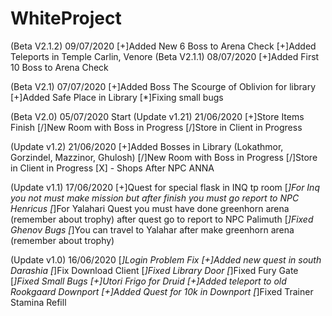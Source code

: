 # WhiteProject
(Beta V2.1.2) 09/07/2020
[+]Added New 6 Boss to Arena Check
[+]Added Teleports in Temple Carlin, Venore
 (Beta V2.1.1) 08/07/2020
[+]Added First 10 Boss to Arena Check

(Beta V2.1) 07/07/2020
[+]Added Boss The Scourge of Oblivion for library
[+]Added Safe Place in Library
[*]Fixing small bugs

(Beta V2.0) 05/07/2020 Start
(Update v1.21) 21/06/2020
[+]Store Items Finish
[/]New Room with Boss in Progress
[/]Store in Client in Progress

(Update v1.2) 21/06/2020
[+]Added Bosses in Library (Lokathmor, Gorzindel, Mazzinor, Ghulosh)
[/]New Room with Boss in Progress
[/]Store in Client in Progress
[X] - Shops After NPC ANNA
 
(Update v1.1) 17/06/2020
[+]Quest for special flask in INQ tp room
[*]For Inq you not must make mission but after finish you must go report to NPC Henricus
[*]For Yalahari Quest you must have done greenhorn arena (remember about trophy) after quest go to report to NPC Palimuth
[*]Fixed Ghenov Bugs
[*]You can travel to Yalahar after make greenhorn arena (remember about trophy)
 
(Update v1.0) 16/06/2020
[*]Login Problem Fix
[+]Added new quest in south Darashia
[*]Fix Download Client
[*]Fixed Library Door
[*]Fixed Fury Gate
[*]Fixed Small Bugs
[+]Utori Frigo for Druid
[+]Added teleport to old Rookgaard Downport
[+]Added Quest for 10k in Downport
[*]Fixed Trainer Stamina Refill
